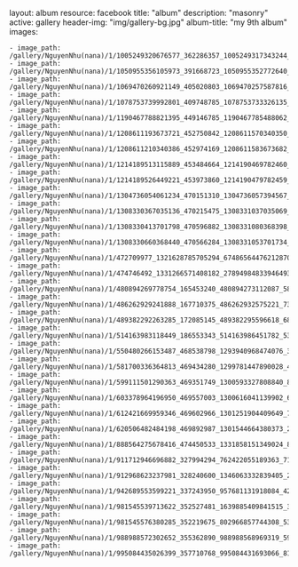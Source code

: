 
layout: album
resource: facebook
title: "album"
description: "masonry"
active: gallery
header-img: "img/gallery-bg.jpg"
album-title: "my 9th album"
images:
    
    - image_path: /gallery/NguyenNhu(nana)/1/1005249320676577_362286357_1005249317343244_2719347205115088550_n.jpg
    - image_path: /gallery/NguyenNhu(nana)/1/1050955356105973_391668723_1050955352772640_3923206959476410627_n.jpg
    - image_path: /gallery/NguyenNhu(nana)/1/1069470260921149_405020803_1069470257587816_8317763325301541577_n.jpg
    - image_path: /gallery/NguyenNhu(nana)/1/1078753739992801_409748785_1078753733326135_6203772847632430314_n.jpg
    - image_path: /gallery/NguyenNhu(nana)/1/1190467788821395_449146785_1190467785488062_4577271395148149730_n.jpg
    - image_path: /gallery/NguyenNhu(nana)/1/1208611193673721_452750842_1208611570340350_8850870635478613785_n.jpg
    - image_path: /gallery/NguyenNhu(nana)/1/1208611210340386_452974169_1208611583673682_6739860176842633861_n.jpg
    - image_path: /gallery/NguyenNhu(nana)/1/1214189513115889_453484664_1214190469782460_6199281138303295185_n.jpg
    - image_path: /gallery/NguyenNhu(nana)/1/1214189526449221_453973860_1214190479782459_7971276030589218624_n.jpg
    - image_path: /gallery/NguyenNhu(nana)/1/1304736054061234_470151310_1304736057394567_2691463150381463068_n.jpg
    - image_path: /gallery/NguyenNhu(nana)/1/1308330367035136_470215475_1308331037035069_4489845947878209253_n.jpg
    - image_path: /gallery/NguyenNhu(nana)/1/1308330413701798_470596882_1308331080368398_5151458562080867916_n.jpg
    - image_path: /gallery/NguyenNhu(nana)/1/1308330660368440_470566284_1308331053701734_3235395798936287257_n.jpg
    - image_path: /gallery/NguyenNhu(nana)/1/472709977_1321628785705294_6748656447621287040_n.jpg
    - image_path: /gallery/NguyenNhu(nana)/1/474746492_1331266571408182_2789498483394649398_n.jpg
    - image_path: /gallery/NguyenNhu(nana)/1/480894269778754_165453240_480894273112087_5873928845763301879_n.jpg
    - image_path: /gallery/NguyenNhu(nana)/1/486262929241888_167710375_486262932575221_7393877095848557763_n.jpg
    - image_path: /gallery/NguyenNhu(nana)/1/489382292263285_172085145_489382295596618_6844337690388709171_n.jpg
    - image_path: /gallery/NguyenNhu(nana)/1/514163983118449_186553343_514163986451782_5333706555863053973_n.jpg
    - image_path: /gallery/NguyenNhu(nana)/1/550480266153487_468538798_1293940968474076_3296967566314642492_n.jpg
    - image_path: /gallery/NguyenNhu(nana)/1/581700336364813_469434280_1299781447890028_4003277639290747385_n.jpg
    - image_path: /gallery/NguyenNhu(nana)/1/599111501290363_469351749_1300593327808840_8188967264203448081_n.jpg
    - image_path: /gallery/NguyenNhu(nana)/1/603378964196950_469557003_1300616041139902_699540183719044152_n.jpg
    - image_path: /gallery/NguyenNhu(nana)/1/612421669959346_469602966_1301251904409649_7171822710133647084_n.jpg
    - image_path: /gallery/NguyenNhu(nana)/1/620506482484198_469892987_1301544664380373_2483405618935538900_n.jpg
    - image_path: /gallery/NguyenNhu(nana)/1/888564275678416_474450533_1331858151349024_8221905799532395649_n.jpg
    - image_path: /gallery/NguyenNhu(nana)/1/911712946696882_327994294_762422055189363_7122613073030035337_n.jpg
    - image_path: /gallery/NguyenNhu(nana)/1/912968623237981_328240600_1346063332839405_2869176237573016424_n.jpg
    - image_path: /gallery/NguyenNhu(nana)/1/942689553599221_337243950_957681131918084_4298988018316590890_n.jpg
    - image_path: /gallery/NguyenNhu(nana)/1/981545539713622_352527481_1639885409841515_3951269357014842250_n.jpg
    - image_path: /gallery/NguyenNhu(nana)/1/981545576380285_352219675_802966857744308_5314713656091184716_n.jpg
    - image_path: /gallery/NguyenNhu(nana)/1/988988572302652_355362890_988988568969319_5992919801627925045_n.jpg
    - image_path: /gallery/NguyenNhu(nana)/1/995084435026399_357710768_995084431693066_8104282062574364184_n.jpg